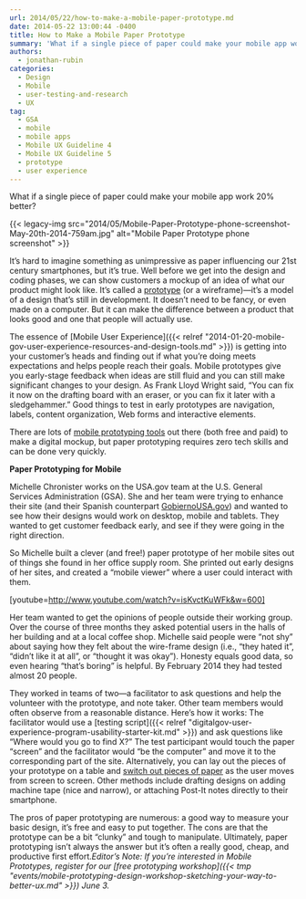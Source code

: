 ```yaml
---
url: 2014/05/22/how-to-make-a-mobile-paper-prototype.md
date: 2014-05-22 13:00:44 -0400
title: How to Make a Mobile Paper Prototype
summary: 'What if a single piece of paper could make your mobile app work 20% better? It&rsquo;s hard to imagine something as unimpressive as paper influencing our 21st century smartphones, but it&rsquo;s true. Well before we get into the design and coding phases, we can show customers'
authors:
  - jonathan-rubin
categories:
  - Design
  - Mobile
  - user-testing-and-research
  - UX
tag:
  - GSA
  - mobile
  - mobile apps
  - Mobile UX Guideline 4
  - Mobile UX Guideline 5
  - prototype
  - user experience
---
```


What if a single piece of paper could make your mobile app work 20% better?

{{< legacy-img src="2014/05/Mobile-Paper-Prototype-phone-screenshot-May-20th-2014-759am.jpg" alt="Mobile Paper Prototype phone screenshot" >}}

It’s hard to imagine something as unimpressive as paper influencing our 21st century smartphones, but it’s true. Well before we get into the design and coding phases, we can show customers a mockup of an idea of what our product might look like. It’s called a [prototype](http://www.usability.gov/how-to-and-tools/methods/prototyping.html) (or a wireframe)—it’s a model of a design that’s still in development. It doesn&#8217;t need to be fancy, or even made on a computer. But it can make the difference between a product that looks good and one that people will actually use.

The essence of [Mobile User Experience]({{< relref "2014-01-20-mobile-gov-user-experience-resources-and-design-tools.md" >}}) is getting into your customer’s heads and finding out if what you’re doing meets expectations and helps people reach their goals. Mobile prototypes give you early-stage feedback when ideas are still fluid and you can still make significant changes to your design. As Frank Lloyd Wright said, “You can fix it now on the drafting board with an eraser, or you can fix it later with a sledgehammer.” Good things to test in early prototypes are navigation, labels, content organization, Web forms and interactive elements.

There are lots of [mobile prototyping tools](https://www.google.com/search?q=digital+mobile+prototype&oq=digital+mobile+prototype&aqs=chrome..69i57j69i64l2.4607j0j7&sourceid=chrome&es_sm=93&ie=UTF-8#q=mobile+prototype+tool&safe=active) out there (both free and paid) to make a digital mockup, but paper prototyping requires zero tech skills and can be done very quickly.

**Paper Prototyping for Mobile**

Michelle Chronister works on the USA.gov team at the U.S. General Services Administration (GSA). She and her team were trying to enhance their site (and their Spanish counterpart [GobiernoUSA.gov](http://www.usa.gov/gobiernousa/)) and wanted to see how their designs would work on desktop, mobile and tablets. They wanted to get customer feedback early, and see if they were going in the right direction.

So Michelle built a clever (and free!) paper prototype of her mobile sites out of things she found in her office supply room. She printed out early designs of her sites, and created a “mobile viewer” where a user could interact with them.

[youtube=http://www.youtube.com/watch?v=isKvctKuWFk&w=600]

Her team wanted to get the opinions of people outside their working group. Over the course of three months they asked potential users in the halls of her building and at a local coffee shop. Michelle said people were “not shy” about saying how they felt about the wire-frame design (i.e., “they hated it”, “didn’t like it at all”, or “thought it was okay”). Honesty equals good data, so even hearing “that’s boring” is helpful. By February 2014 they had tested almost 20 people.

They worked in teams of two—a facilitator to ask questions and help the volunteer with the prototype, and note taker. Other team members would often observe from a reasonable distance. Here’s how it works: The facilitator would use a [testing script]({{< relref "digitalgov-user-experience-program-usability-starter-kit.md" >}}) and ask questions like “Where would you go to find X?” The test participant would touch the paper “screen” and the facilitator would “be the computer” and move it to the corresponding part of the site. Alternatively, you can lay out the pieces of your prototype on a table and [switch out pieces of paper](http://www.youtube.com/watch?v=GrV2SZuRPv0) as the user moves from screen to screen. Other methods include drafting designs on adding machine tape (nice and narrow), or attaching Post-It notes directly to their smartphone.

The pros of paper prototyping are numerous: a good way to measure your basic design, it’s free and easy to put together. The cons are that the prototype can be a bit “clunky” and tough to manipulate. Ultimately, paper prototyping isn&#8217;t always the answer but it&#8217;s often a really good, cheap, and productive first effort._Editor’s Note: If you’re interested in Mobile Prototypes, register for our [free prototyping workshop]({{< tmp "events/mobile-prototyping-design-workshop-sketching-your-way-to-better-ux.md" >}}) June 3._